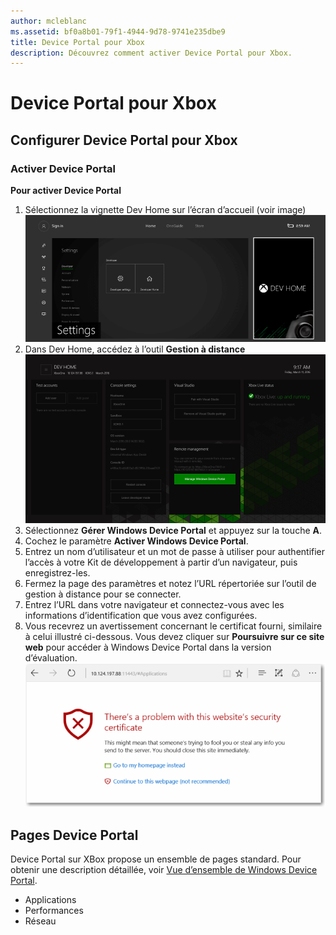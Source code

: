 ```yaml
---
author: mcleblanc
ms.assetid: bf0a8b01-79f1-4944-9d78-9741e235dbe9
title: Device Portal pour Xbox
description: Découvrez comment activer Device Portal pour Xbox.
---
```

# Device Portal pour Xbox


## Configurer Device Portal pour Xbox

### Activer Device Portal

**Pour activer Device Portal**

1. Sélectionnez la vignette Dev Home sur l’écran d’accueil (voir image)  
![Device Portal DevHome](images/device-portal/xbox-dev-home-tile.png)
2. Dans Dev Home, accédez à l’outil **Gestion à distance** ![Outil de gestion à distance de Device Portal](images/device-portal/xbox-remote-management-tool.png)
3. Sélectionnez **Gérer Windows Device Portal** et appuyez sur la touche **A**.
4. Cochez le paramètre **Activer Windows Device Portal**.
5. Entrez un nom d’utilisateur et un mot de passe à utiliser pour authentifier l’accès à votre Kit de développement à partir d’un navigateur, puis enregistrez-les.
6. Fermez la page des paramètres et notez l’URL répertoriée sur l’outil de gestion à distance pour se connecter.
7. Entrez l’URL dans votre navigateur et connectez-vous avec les informations d’identification que vous avez configurées.
8. Vous recevrez un avertissement concernant le certificat fourni, similaire à celui illustré ci-dessous. Vous devez cliquer sur **Poursuivre sur ce site web** pour accéder à Windows Device Portal dans la version d’évaluation.
![Erreur de certificat Device Portal](images/device-portal/xbox-certificate-error.png)

## Pages Device Portal

Device Portal sur XBox propose un ensemble de pages standard. Pour obtenir une description détaillée, voir [Vue d’ensemble de Windows Device Portal](device-portal.md).

- Applications
- Performances
- Réseau


<!--HONumber=May16_HO2-->


